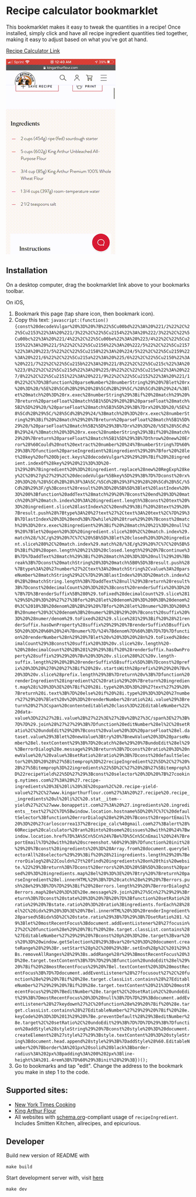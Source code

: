 # Recipe calculator bookmarklet

This bookmarklet makes it easy to tweak the quantities in a recipe! Once installed, simply click and have all recipe ingredient quantities tied together, making it easy to adjust based on what you've got at hand.

[Recipe Calculator Link](javascript:(function(){const%20decodeVulgar%20%3D%20%7B%22%5Cu00bd%22%3A%20%221/2%22%2C%22%5Cu2153%22%3A%20%221/3%22%2C%22%5Cu2154%22%3A%20%222/3%22%2C%22%5Cu00bc%22%3A%20%221/4%22%2C%22%5Cu00be%22%3A%20%223/4%22%2C%22%5Cu2155%22%3A%20%221/5%22%2C%22%5Cu2156%22%3A%20%222/5%22%2C%22%5Cu2157%22%3A%20%223/5%22%2C%22%5Cu2158%22%3A%20%224/5%22%2C%22%5Cu2159%22%3A%20%221/6%22%2C%22%5Cu215a%22%3A%20%225/6%22%2C%22%5Cu2150%22%3A%20%221/7%22%2C%22%5Cu215b%22%3A%20%221/8%22%2C%22%5Cu215c%22%3A%20%223/8%22%2C%22%5Cu215d%22%3A%20%225/8%22%2C%22%5Cu215e%22%3A%20%227/8%22%2C%22%5Cu2151%22%3A%20%221/9%22%2C%22%5Cu2152%22%3A%20%221/10%22%2C%7D%3Bfunction%20parseNumber%28numberString%29%20%7Blet%20rx%20%3D%20/%5E%28%5Cd%2B%29%20%28%5Cd%2B%29%5C/%28%5Cd%2B%29%24/%3Blet%20match%20%3D%20rx.exec%28numberString%29%3Bif%20%28match%29%20%7Breturn%20parseFloat%28match%5B1%5D%29%20%2B%20parseFloat%28match%5B2%5D%29%20/%20parseFloat%28match%5B3%5D%29%3B%7Drx%20%3D%20/%5E%28%5Cd%2B%29%5C/%28%5Cd%2B%29%24/%3Bmatch%20%3D%20rx.exec%28numberString%29%3Bif%20%28match%29%20%7Breturn%20parseFloat%28match%5B1%5D%29%20/%20parseFloat%28match%5B2%5D%29%3B%7Drx%20%3D%20/%5E%28%5Cd%2B%29%24/%3Bmatch%20%3D%20rx.exec%28numberString%29%3Bif%20%28match%29%20%7Breturn%20parseFloat%28match%5B1%5D%29%3B%7Dthrow%20new%20Error%28%60Could%20not%20extract%20number%20%24%7BnumberString%7D%60%29%3B%7Dfunction%20parseIngredient%28ingredient%29%20%7Bfor%20%28let%20key%20of%20Object.keys%28decodeVulgar%29%29%20%7Bif%20%28ingredient.indexOf%28key%29%20%21%3D%3D%20-1%29%20%7Bingredient%20%3D%20ingredient.replace%28new%20RegExp%28key%2C%20%27g%27%29%2C%20decodeVulgar%5Bkey%5D%29%3B%7D%7Dconst%20rx%20%3D%20/%28%5Cd%2B%28%3F%3A%5C/%5Cd%2B%29%3F%29%28%20%5Cd%2B%5C/%5Cd%2B%29%3F/g%3Bconst%20result%20%3D%20%5B%5D%3Blet%20lastIndex%20%3D%200%3Bfunction%20addText%28match%29%20%7Bconst%20end%20%3D%20match%20%3F%20match.index%20%3A%20ingredient.length%3Bconst%20text%20%3D%20ingredient.slice%28lastIndex%2C%20end%29%3Bif%20%28text%29%20%7Bresult.push%28%7Btype%3A%20%27text%27%2Ctext%3A%20text%2C%7D%29%3B%7DlastIndex%20%3D%20end%3B%7Dwhile%20%28true%29%20%7Bconst%20match%20%3D%20rx.exec%28ingredient%29%3Bif%20%28match%20%21%3D%20null%29%20%7Blet%20open%20%3D%20ingredient.slice%280%2C%20match.index%29.match%28/%3C/g%29%20%7C%7C%20%5B%5D%3Blet%20closed%20%3D%20ingredient.slice%280%2C%20match.index%29.match%28/%3E/g%29%20%7C%7C%20%5B%5D%3Bif%20%28open.length%20%21%3D%20closed.length%29%20%7Bcontinue%3B%7D%7DaddText%28match%29%3Bif%20%28match%20%3D%3D%20null%29%20%7Bbreak%3B%7Dconst%20matchString%20%3D%20match%5B0%5D%3Bresult.push%28%7Btype%3A%20%27number%27%2Ctext%3A%20matchString%2Cvalue%3A%20parseNumber%28matchString%29%2C%7D%29%3BlastIndex%20%3D%20match.index%20%2B%20matchString.length%3B%7DaddText%28null%29%3Breturn%20result%3B%7Dconst%20decimalCount%20%3D%202%3Bconst%20renderSuffix%20%3D%20%7B%7D%3BrenderSuffix%5B%280%29.toFixed%28decimalCount%29.slice%281%29%5D%20%3D%20%27%27%3Bfor%20%28let%20denom%20%3D%200%3B%20denom%20%3C%2010%3B%20denom%2B%2B%29%20%7Bfor%20%28let%20numer%20%3D%200%3B%20numer%20%3C%20denom%3B%20numer%2B%2B%29%20%7Bconst%20suffix%20%3D%20%28numer/denom%29.toFixed%282%29.slice%281%29%3Bif%20%28%21renderSuffix.hasOwnProperty%28suffix%29%29%20%7BrenderSuffix%5Bsuffix%5D%20%3D%20%60%20%24%7Bnumer%7D/%24%7Bdenom%7D%60%3B%7D%7D%7Dfunction%20renderNumber%28n%29%20%7Blet%20v%20%3D%20%28n%29.toFixed%28decimalCount%29%3Bconst%20suffix%20%3D%20v.slice%28v.length%20-%20%28decimalCount%20%2B%201%29%29%3Bif%20%28renderSuffix.hasOwnProperty%28suffix%29%29%20%7Bv%20%3D%20v.slice%280%2C%20v.length-suffix.length%29%20%2B%20renderSuffix%5Bsuffix%5D%3B%7Dconst%20prefix%20%3D%20%270%20%27%3Bif%20%28v.startsWith%28prefix%29%29%20%7Bv%20%3D%20v.slice%28prefix.length%29%3B%7Dreturn%20v%3B%7Dfunction%20renderIngredient%28ingredient%2C%20ratio%29%20%7Breturn%20ingredient.map%28i%20%3D%3E%20%7Bif%20%28i.type%20%3D%3D%20%27text%27%29%20%7Breturn%20i.text%3B%7D%20else%20if%20%28i.type%20%3D%3D%20%27number%27%29%20%7Blet%20v%20%3D%20renderNumber%28ratio%2Ai.value%29%3Breturn%20%27%3Cspan%20contenteditable%20class%3D%22EditableNumber%22%20data-value%3D%22%27%2Bi.value%2B%27%22%3E%27%2Bv%2B%27%3C/span%3E%27%3B%7D%7D%29.join%28%27%27%29%3B%7Dfunction%20editNumber%28el%2C%20setRatio%2C%20undoEdit%29%20%7Bconst%20value%20%3D%20parseFloat%28el.dataset.value%29%3Blet%20newValue%3Btry%20%7BnewValue%20%3D%20parseNumber%28el.textContent%29%3B%7D%20catch%28e%29%20%7BundoEdit%28el%29%3BerrorDialog%28e.message%29%3Breturn%3B%7Dconst%20ratio%20%3D%20newValue%20/%20value%3BsetRatio%28ratio%29%3B%7Dconst%20defaultSelector%20%3D%20%28%27%5Bitemprop%3D%22recipeIngredient%22%5D%2C%27%20%2B%27%5Bitemprop%3D%22ingredients%22%5D%2C%27%20%2B%27%5Bitemprop%3D%22recipeYield%22%5D%27%29%3Bconst%20selector%20%3D%20%7B%27cooking.nytimes.com%27%3A%20%27.recipe-ingredients%20%3E%20li%20%3E%20span%2C%20.recipe-yield-value%27%2C%27www.kingarthurflour.com%27%3A%20%27.recipe%20.recipe__ingredients%20ul%20li%2C%20.stat__item--yield%27%2C%27www.bonappetit.com%27%3A%20%27.ingredients%20.ingredients__text%27%2C%7D%5Bwindow.location.hostname%5D%20%7C%7C%20defaultSelector%3Bfunction%20errorDialog%28e%29%20%7Bconst%20reportEmail%20%3D%20%27carloscorrea137%2Brecipe_calc%40gmail.com%27%3Balert%28%60Recipe%20calculator%20ran%20into%20some%20issues%20with%20%24%7Bwindow.location.href%7D%3A%5Cn%5Cn%24%7Be%7D%5Cn%5CnEmail%20%24%7BreportEmail%7D%20with%20a%20screenshot.%60%29%3B%7Dfunction%20init%28%29%20%7Bconst%20ingredients%20%3D%20Array.from%28document.querySelectorAll%28selector%29%29%3Bif%20%28%21ingredients.length%29%20%7BerrorDialog%28%22Couldn%27t%20find%20ingredients%20on%20this%20website.%22%29%3Breturn%3B%7Dconst%20errors%20%3D%20%5B%5D%3Bconst%20parsed%20%3D%20ingredients.map%28el%20%3D%3E%20%7Btry%20%7Breturn%20parseIngredient%28el.innerHTML%29%3B%7D%20catch%28e%29%20%7Berrors.push%28e%29%3B%7D%7D%29%3Bif%20%28errors.length%29%20%7BerrorDialog%28errors.map%28e%20%3D%3E%20e.message%29.join%28%27%5Cn%27%29%29%3Breturn%3B%7Dconst%20state%20%3D%20%7B%20%7D%3Bfunction%20setRatio%28ratio%29%20%7Bstate.ratio%20%3D%20ratio%3Bingredients.forEach%28%28el%2C%20idx%29%20%3D%3E%20%7Bel.innerHTML%20%3D%20renderIngredient%28parsed%5Bidx%5D%2C%20state.ratio%29%3B%7D%29%3B%7DsetRatio%281.%29%3Blet%20mostRecentFocus%3Bdocument.addEventListener%28%27focusin%27%2C%20function%28e%29%20%7Bif%20%28e.target.classList.contains%28%27EditableNumber%27%29%29%20%7Bconst%20p%20%3D%20e.target%3Bvar%20s%20%3D%20window.getSelection%28%29%3Bvar%20r%20%3D%20document.createRange%28%29%3Br.setStart%28p%2C%200%29%3Br.setEnd%28p%2C%201%29%3Bs.removeAllRanges%28%29%3Bs.addRange%28r%29%3BmostRecentFocus%20%3D%20e.target.textContent%3B%7D%7D%29%3Bfunction%20undoEdit%28el%29%20%7Bif%20%28mostRecentFocus%29%20%7Bel.textContent%20%3D%20mostRecentFocus%3B%7D%7Ddocument.addEventListener%28%27focusout%27%2C%20function%28e%29%20%7Bif%20%28e.target.classList.contains%28%27EditableNumber%27%29%29%20%7Bif%20%28e.target.textContent%20%21%3D%20mostRecentFocus%29%20%7BeditNumber%28e.target%2C%20setRatio%2C%20undoEdit%29%3B%7DmostRecentFocus%20%3D%20null%3B%7D%7D%29%3Bdocument.addEventListener%28%27keydown%27%2C%20function%28e%29%20%7Bif%20%28e.target.classList.contains%28%27EditableNumber%27%29%29%20%7Bif%20%28e.keyCode%20%3D%3D%2013%29%20%7Be.preventDefault%28%29%3BeditNumber%28e.target%2C%20setRatio%2C%20undoEdit%29%3B%7D%7D%7D%29%3B%7Dfunction%20addStyle%28styleString%29%20%7Bconst%20style%20%3D%20document.createElement%28%27style%27%29%3Bstyle.textContent%20%3D%20styleString%3Bdocument.head.append%28style%29%3B%7DaddStyle%28%60.EditableNumber%20%7Bborder%3A%201px%20solid%20black%3Bborder-radius%3A%202px%3Bpadding%3A%200%202px%3Bline-height%3A%201.4rem%3B%7D%60%29%3Binit%28%29%3B})();)

![](demo.gif)

## Installation

On a desktop computer, drag the bookmarklet link above to your bookmarks toolbar.

On iOS,
1. Bookmark this page (tap share icon, then bookmark icon).
2. Copy this text: `javascript:(function(){const%20decodeVulgar%20%3D%20%7B%22%5Cu00bd%22%3A%20%221/2%22%2C%22%5Cu2153%22%3A%20%221/3%22%2C%22%5Cu2154%22%3A%20%222/3%22%2C%22%5Cu00bc%22%3A%20%221/4%22%2C%22%5Cu00be%22%3A%20%223/4%22%2C%22%5Cu2155%22%3A%20%221/5%22%2C%22%5Cu2156%22%3A%20%222/5%22%2C%22%5Cu2157%22%3A%20%223/5%22%2C%22%5Cu2158%22%3A%20%224/5%22%2C%22%5Cu2159%22%3A%20%221/6%22%2C%22%5Cu215a%22%3A%20%225/6%22%2C%22%5Cu2150%22%3A%20%221/7%22%2C%22%5Cu215b%22%3A%20%221/8%22%2C%22%5Cu215c%22%3A%20%223/8%22%2C%22%5Cu215d%22%3A%20%225/8%22%2C%22%5Cu215e%22%3A%20%227/8%22%2C%22%5Cu2151%22%3A%20%221/9%22%2C%22%5Cu2152%22%3A%20%221/10%22%2C%7D%3Bfunction%20parseNumber%28numberString%29%20%7Blet%20rx%20%3D%20/%5E%28%5Cd%2B%29%20%28%5Cd%2B%29%5C/%28%5Cd%2B%29%24/%3Blet%20match%20%3D%20rx.exec%28numberString%29%3Bif%20%28match%29%20%7Breturn%20parseFloat%28match%5B1%5D%29%20%2B%20parseFloat%28match%5B2%5D%29%20/%20parseFloat%28match%5B3%5D%29%3B%7Drx%20%3D%20/%5E%28%5Cd%2B%29%5C/%28%5Cd%2B%29%24/%3Bmatch%20%3D%20rx.exec%28numberString%29%3Bif%20%28match%29%20%7Breturn%20parseFloat%28match%5B1%5D%29%20/%20parseFloat%28match%5B2%5D%29%3B%7Drx%20%3D%20/%5E%28%5Cd%2B%29%24/%3Bmatch%20%3D%20rx.exec%28numberString%29%3Bif%20%28match%29%20%7Breturn%20parseFloat%28match%5B1%5D%29%3B%7Dthrow%20new%20Error%28%60Could%20not%20extract%20number%20%24%7BnumberString%7D%60%29%3B%7Dfunction%20parseIngredient%28ingredient%29%20%7Bfor%20%28let%20key%20of%20Object.keys%28decodeVulgar%29%29%20%7Bif%20%28ingredient.indexOf%28key%29%20%21%3D%3D%20-1%29%20%7Bingredient%20%3D%20ingredient.replace%28new%20RegExp%28key%2C%20%27g%27%29%2C%20decodeVulgar%5Bkey%5D%29%3B%7D%7Dconst%20rx%20%3D%20/%28%5Cd%2B%28%3F%3A%5C/%5Cd%2B%29%3F%29%28%20%5Cd%2B%5C/%5Cd%2B%29%3F/g%3Bconst%20result%20%3D%20%5B%5D%3Blet%20lastIndex%20%3D%200%3Bfunction%20addText%28match%29%20%7Bconst%20end%20%3D%20match%20%3F%20match.index%20%3A%20ingredient.length%3Bconst%20text%20%3D%20ingredient.slice%28lastIndex%2C%20end%29%3Bif%20%28text%29%20%7Bresult.push%28%7Btype%3A%20%27text%27%2Ctext%3A%20text%2C%7D%29%3B%7DlastIndex%20%3D%20end%3B%7Dwhile%20%28true%29%20%7Bconst%20match%20%3D%20rx.exec%28ingredient%29%3Bif%20%28match%20%21%3D%20null%29%20%7Blet%20open%20%3D%20ingredient.slice%280%2C%20match.index%29.match%28/%3C/g%29%20%7C%7C%20%5B%5D%3Blet%20closed%20%3D%20ingredient.slice%280%2C%20match.index%29.match%28/%3E/g%29%20%7C%7C%20%5B%5D%3Bif%20%28open.length%20%21%3D%20closed.length%29%20%7Bcontinue%3B%7D%7DaddText%28match%29%3Bif%20%28match%20%3D%3D%20null%29%20%7Bbreak%3B%7Dconst%20matchString%20%3D%20match%5B0%5D%3Bresult.push%28%7Btype%3A%20%27number%27%2Ctext%3A%20matchString%2Cvalue%3A%20parseNumber%28matchString%29%2C%7D%29%3BlastIndex%20%3D%20match.index%20%2B%20matchString.length%3B%7DaddText%28null%29%3Breturn%20result%3B%7Dconst%20decimalCount%20%3D%202%3Bconst%20renderSuffix%20%3D%20%7B%7D%3BrenderSuffix%5B%280%29.toFixed%28decimalCount%29.slice%281%29%5D%20%3D%20%27%27%3Bfor%20%28let%20denom%20%3D%200%3B%20denom%20%3C%2010%3B%20denom%2B%2B%29%20%7Bfor%20%28let%20numer%20%3D%200%3B%20numer%20%3C%20denom%3B%20numer%2B%2B%29%20%7Bconst%20suffix%20%3D%20%28numer/denom%29.toFixed%282%29.slice%281%29%3Bif%20%28%21renderSuffix.hasOwnProperty%28suffix%29%29%20%7BrenderSuffix%5Bsuffix%5D%20%3D%20%60%20%24%7Bnumer%7D/%24%7Bdenom%7D%60%3B%7D%7D%7Dfunction%20renderNumber%28n%29%20%7Blet%20v%20%3D%20%28n%29.toFixed%28decimalCount%29%3Bconst%20suffix%20%3D%20v.slice%28v.length%20-%20%28decimalCount%20%2B%201%29%29%3Bif%20%28renderSuffix.hasOwnProperty%28suffix%29%29%20%7Bv%20%3D%20v.slice%280%2C%20v.length-suffix.length%29%20%2B%20renderSuffix%5Bsuffix%5D%3B%7Dconst%20prefix%20%3D%20%270%20%27%3Bif%20%28v.startsWith%28prefix%29%29%20%7Bv%20%3D%20v.slice%28prefix.length%29%3B%7Dreturn%20v%3B%7Dfunction%20renderIngredient%28ingredient%2C%20ratio%29%20%7Breturn%20ingredient.map%28i%20%3D%3E%20%7Bif%20%28i.type%20%3D%3D%20%27text%27%29%20%7Breturn%20i.text%3B%7D%20else%20if%20%28i.type%20%3D%3D%20%27number%27%29%20%7Blet%20v%20%3D%20renderNumber%28ratio%2Ai.value%29%3Breturn%20%27%3Cspan%20contenteditable%20class%3D%22EditableNumber%22%20data-value%3D%22%27%2Bi.value%2B%27%22%3E%27%2Bv%2B%27%3C/span%3E%27%3B%7D%7D%29.join%28%27%27%29%3B%7Dfunction%20editNumber%28el%2C%20setRatio%2C%20undoEdit%29%20%7Bconst%20value%20%3D%20parseFloat%28el.dataset.value%29%3Blet%20newValue%3Btry%20%7BnewValue%20%3D%20parseNumber%28el.textContent%29%3B%7D%20catch%28e%29%20%7BundoEdit%28el%29%3BerrorDialog%28e.message%29%3Breturn%3B%7Dconst%20ratio%20%3D%20newValue%20/%20value%3BsetRatio%28ratio%29%3B%7Dconst%20defaultSelector%20%3D%20%28%27%5Bitemprop%3D%22recipeIngredient%22%5D%2C%27%20%2B%27%5Bitemprop%3D%22ingredients%22%5D%2C%27%20%2B%27%5Bitemprop%3D%22recipeYield%22%5D%27%29%3Bconst%20selector%20%3D%20%7B%27cooking.nytimes.com%27%3A%20%27.recipe-ingredients%20%3E%20li%20%3E%20span%2C%20.recipe-yield-value%27%2C%27www.kingarthurflour.com%27%3A%20%27.recipe%20.recipe__ingredients%20ul%20li%2C%20.stat__item--yield%27%2C%27www.bonappetit.com%27%3A%20%27.ingredients%20.ingredients__text%27%2C%7D%5Bwindow.location.hostname%5D%20%7C%7C%20defaultSelector%3Bfunction%20errorDialog%28e%29%20%7Bconst%20reportEmail%20%3D%20%27carloscorrea137%2Brecipe_calc%40gmail.com%27%3Balert%28%60Recipe%20calculator%20ran%20into%20some%20issues%20with%20%24%7Bwindow.location.href%7D%3A%5Cn%5Cn%24%7Be%7D%5Cn%5CnEmail%20%24%7BreportEmail%7D%20with%20a%20screenshot.%60%29%3B%7Dfunction%20init%28%29%20%7Bconst%20ingredients%20%3D%20Array.from%28document.querySelectorAll%28selector%29%29%3Bif%20%28%21ingredients.length%29%20%7BerrorDialog%28%22Couldn%27t%20find%20ingredients%20on%20this%20website.%22%29%3Breturn%3B%7Dconst%20errors%20%3D%20%5B%5D%3Bconst%20parsed%20%3D%20ingredients.map%28el%20%3D%3E%20%7Btry%20%7Breturn%20parseIngredient%28el.innerHTML%29%3B%7D%20catch%28e%29%20%7Berrors.push%28e%29%3B%7D%7D%29%3Bif%20%28errors.length%29%20%7BerrorDialog%28errors.map%28e%20%3D%3E%20e.message%29.join%28%27%5Cn%27%29%29%3Breturn%3B%7Dconst%20state%20%3D%20%7B%20%7D%3Bfunction%20setRatio%28ratio%29%20%7Bstate.ratio%20%3D%20ratio%3Bingredients.forEach%28%28el%2C%20idx%29%20%3D%3E%20%7Bel.innerHTML%20%3D%20renderIngredient%28parsed%5Bidx%5D%2C%20state.ratio%29%3B%7D%29%3B%7DsetRatio%281.%29%3Blet%20mostRecentFocus%3Bdocument.addEventListener%28%27focusin%27%2C%20function%28e%29%20%7Bif%20%28e.target.classList.contains%28%27EditableNumber%27%29%29%20%7Bconst%20p%20%3D%20e.target%3Bvar%20s%20%3D%20window.getSelection%28%29%3Bvar%20r%20%3D%20document.createRange%28%29%3Br.setStart%28p%2C%200%29%3Br.setEnd%28p%2C%201%29%3Bs.removeAllRanges%28%29%3Bs.addRange%28r%29%3BmostRecentFocus%20%3D%20e.target.textContent%3B%7D%7D%29%3Bfunction%20undoEdit%28el%29%20%7Bif%20%28mostRecentFocus%29%20%7Bel.textContent%20%3D%20mostRecentFocus%3B%7D%7Ddocument.addEventListener%28%27focusout%27%2C%20function%28e%29%20%7Bif%20%28e.target.classList.contains%28%27EditableNumber%27%29%29%20%7Bif%20%28e.target.textContent%20%21%3D%20mostRecentFocus%29%20%7BeditNumber%28e.target%2C%20setRatio%2C%20undoEdit%29%3B%7DmostRecentFocus%20%3D%20null%3B%7D%7D%29%3Bdocument.addEventListener%28%27keydown%27%2C%20function%28e%29%20%7Bif%20%28e.target.classList.contains%28%27EditableNumber%27%29%29%20%7Bif%20%28e.keyCode%20%3D%3D%2013%29%20%7Be.preventDefault%28%29%3BeditNumber%28e.target%2C%20setRatio%2C%20undoEdit%29%3B%7D%7D%7D%29%3B%7Dfunction%20addStyle%28styleString%29%20%7Bconst%20style%20%3D%20document.createElement%28%27style%27%29%3Bstyle.textContent%20%3D%20styleString%3Bdocument.head.append%28style%29%3B%7DaddStyle%28%60.EditableNumber%20%7Bborder%3A%201px%20solid%20black%3Bborder-radius%3A%202px%3Bpadding%3A%200%202px%3Bline-height%3A%201.4rem%3B%7D%60%29%3Binit%28%29%3B})();`
3. Go to bookmarks and tap "edit". Change the address to the bookmark you make in step 1 to the code.

## Supported sites:

- [New York Times Cooking](https://cooking.nytimes.com/)
- [King Arthur Flour](https://www.kingarthurflour.com/recipes)
- All websites with [schema.org](https://schema.org/)-compliant usage of `recipeIngredient`. Includes Smitten Kitchen, allrecipes, and epicurious.

## Developer

Build new version of README with
```
make build
```

Start development server with, visit [here](http://localhost:8002/test.html)
```
make dev
```

